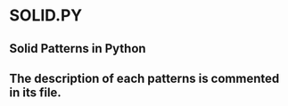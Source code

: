 # SOLID.PY
## Solid Patterns in Python

## **The description of each patterns is commented in its file.**
